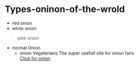 # Types-oninon-of-the-wrold
- red onion
- white onion
> pink onion
> 
- normal Onion
    - onion Vegeterians
The super usefull site for onion fans  
[Click for onion](https::/www.onions-usa.org/)
  
